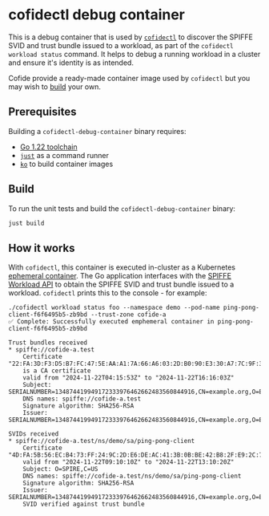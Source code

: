 # cofidectl debug container

This is a debug container that is used by [`cofidectl`](https://www.github.com/cofide/cofidectl) to discover the SPIFFE SVID and trust bundle issued to a workload, as part of the `cofidectl workload status` command. It helps to debug a running workload in a cluster and ensure it's identity is as intended.

Cofide provide a ready-made container image used by `cofidectl` but you may wish to [build](#build) your own.

## Prerequisites

Building a `cofidectl-debug-container` binary requires:

* [Go 1.22 toolchain](https://golang.org/doc/install)
* [`just`](https://github.com/casey/just) as a command runner
* [`ko`](https://github.com/ko-build/ko) to build container images

## Build

To run the unit tests and build the `cofidectl-debug-container` binary:

```sh
just build
```

## How it works

With `cofidectl`, this container is executed in-cluster as a Kubernetes [ephemeral container](https://kubernetes.io/docs/concepts/workloads/pods/ephemeral-containers/). The Go application interfaces with the [SPIFFE Workload API](https://github.com/spiffe/spiffe/blob/main/standards/SPIFFE_Workload_API.md) to obtain the SPIFFE SVID and trust bundle issued to a workload. `cofidectl` prints this to the console - for example:

```
./cofidectl workload status foo --namespace demo --pod-name ping-pong-client-f6f6495b5-zb9bd --trust-zone cofide-a
✅ Complete: Successfully executed emphemeral container in ping-pong-client-f6f6495b5-zb9bd

Trust bundles received
* spiffe://cofide-a.test
    Certificate "22:FA:3D:F3:D5:B7:FC:47:5E:AA:A1:7A:66:A6:03:2D:B0:90:E3:30:A7:7C:9F:3C:F0:33:18:78:3A:41:62:EB"
    is a CA certificate
    valid from "2024-11-22T04:15:53Z" to "2024-11-22T16:16:03Z"
    Subject: SERIALNUMBER=134874419949172333976462662483560844916,CN=example.org,O=Example,C=ARPA
    DNS names: spiffe://cofide-a.test
    Signature algorithm: SHA256-RSA
    Issuer: SERIALNUMBER=134874419949172333976462662483560844916,CN=example.org,O=Example,C=ARPA

SVIDs received
* spiffe://cofide-a.test/ns/demo/sa/ping-pong-client
    Certificate "4D:FA:5B:56:EC:B4:73:FF:24:9C:2D:E6:DE:AC:41:3B:0B:BE:42:B8:2F:E9:2C:71:87:FF:BD:E0:C3:C8:9D:E4"
    valid from "2024-11-22T09:10:10Z" to "2024-11-22T13:10:20Z"
    Subject: O=SPIRE,C=US
    DNS names: spiffe://cofide-a.test/ns/demo/sa/ping-pong-client
    Signature algorithm: SHA256-RSA
    Issuer: SERIALNUMBER=134874419949172333976462662483560844916,CN=example.org,O=Example,C=ARPA
    SVID verified against trust bundle
```